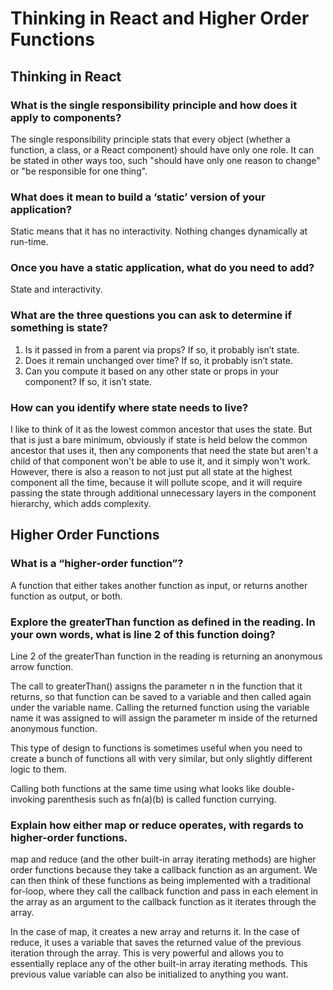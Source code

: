 
# Thinking in React and Higher Order Functions

## Thinking in React

### What is the single responsibility principle and how does it apply to components?

The single responsibility principle stats that every object (whether a function, a class, or a React component) should have only one role. It can be stated in other ways too, such "should have only one reason to change" or "be responsible for one thing".

### What does it mean to build a ‘static’ version of your application?

Static means that it has no interactivity. Nothing changes dynamically at run-time.

### Once you have a static application, what do you need to add?

State and interactivity.

### What are the three questions you can ask to determine if something is state?

1. Is it passed in from a parent via props? If so, it probably isn’t state.
2. Does it remain unchanged over time? If so, it probably isn’t state.
3. Can you compute it based on any other state or props in your component? If so, it isn’t state.

### How can you identify where state needs to live?

I like to think of it as the lowest common ancestor that uses the state. But that is just a bare minimum, obviously if state is held below the common ancestor that uses it, then any components that need the state but aren't a child of that component won't be able to use it, and it simply won't work. However, there is also a reason to not just put all state at the highest component all the time, because it will pollute scope, and it will require passing the state through additional unnecessary layers in the component hierarchy, which adds complexity.

## Higher Order Functions

### What is a “higher-order function”?

A function that either takes another function as input, or returns another function as output, or both.

### Explore the greaterThan function as defined in the reading. In your own words, what is line 2 of this function doing?

Line 2 of the greaterThan function in the reading is returning an anonymous arrow function.

The call to greaterThan() assigns the parameter n in the function that it returns, so that function can be saved to a variable and then called again under the variable name. Calling the returned function using the variable name it was assigned to will assign the parameter m inside of the returned anonymous function.

This type of design to functions is sometimes useful when you need to create a bunch of functions all with very similar, but only slightly different logic to them.

Calling both functions at the same time using what looks like double-invoking parenthesis such as fn(a)(b) is called function currying.

### Explain how either map or reduce operates, with regards to higher-order functions.

map and reduce (and the other built-in array iterating methods) are higher order functions because they take a callback function as an argument. We can then think of these functions as being implemented with a traditional for-loop, where they call the callback function and pass in each element in the array as an argument to the callback function as it iterates through the array.

In the case of map, it creates a new array and returns it. In the case of reduce, it uses a variable that saves the returned value of the previous iteration through the array. This is very powerful and allows you to essentially replace any of the other built-in array iterating methods. This previous value variable can also be initialized to anything you want.
